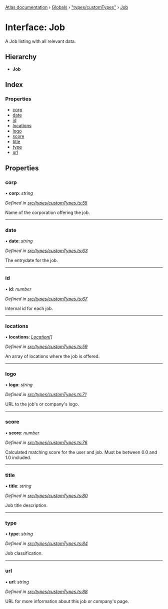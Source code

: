 [Atlas documentation](../README.md) › [Globals](../globals.md) › ["types/customTypes"](../modules/_types_customtypes_.md) › [Job](_types_customtypes_.job.md)

# Interface: Job

A Job listing with all relevant data.

## Hierarchy

* **Job**

## Index

### Properties

* [corp](_types_customtypes_.job.md#corp)
* [date](_types_customtypes_.job.md#date)
* [id](_types_customtypes_.job.md#id)
* [locations](_types_customtypes_.job.md#locations)
* [logo](_types_customtypes_.job.md#logo)
* [score](_types_customtypes_.job.md#score)
* [title](_types_customtypes_.job.md#title)
* [type](_types_customtypes_.job.md#type)
* [url](_types_customtypes_.job.md#url)

## Properties

###  corp

• **corp**: *string*

*Defined in [src/types/customTypes.ts:55](https://github.com/chronark/atlas/blob/3cdd76f/src/types/customTypes.ts#L55)*

Name of the corporation offering the job.

___

###  date

• **date**: *string*

*Defined in [src/types/customTypes.ts:63](https://github.com/chronark/atlas/blob/3cdd76f/src/types/customTypes.ts#L63)*

The entrydate for the job.

___

###  id

• **id**: *number*

*Defined in [src/types/customTypes.ts:67](https://github.com/chronark/atlas/blob/3cdd76f/src/types/customTypes.ts#L67)*

Internal id for each job.

___

###  locations

• **locations**: *[Location](../modules/_types_customtypes_.md#location)[]*

*Defined in [src/types/customTypes.ts:59](https://github.com/chronark/atlas/blob/3cdd76f/src/types/customTypes.ts#L59)*

An array of locations where the job is offered.

___

###  logo

• **logo**: *string*

*Defined in [src/types/customTypes.ts:71](https://github.com/chronark/atlas/blob/3cdd76f/src/types/customTypes.ts#L71)*

URL to the job's or company's logo.

___

###  score

• **score**: *number*

*Defined in [src/types/customTypes.ts:76](https://github.com/chronark/atlas/blob/3cdd76f/src/types/customTypes.ts#L76)*

Calculated matching score for the user and job.
Must be between 0.0 and 1.0 included.

___

###  title

• **title**: *string*

*Defined in [src/types/customTypes.ts:80](https://github.com/chronark/atlas/blob/3cdd76f/src/types/customTypes.ts#L80)*

Job title description.

___

###  type

• **type**: *string*

*Defined in [src/types/customTypes.ts:84](https://github.com/chronark/atlas/blob/3cdd76f/src/types/customTypes.ts#L84)*

Job classification.

___

###  url

• **url**: *string*

*Defined in [src/types/customTypes.ts:88](https://github.com/chronark/atlas/blob/3cdd76f/src/types/customTypes.ts#L88)*

URL for more information about this job or company's page.
